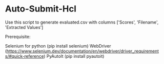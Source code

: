 # Auto-Submit-Hcl

Use this script to generate evaluated.csv with columns ['Scores', 'Filename', 'Extracted Values']

Prerequisite:

Selenium for python (pip install selenium)
WebDriver (https://www.selenium.dev/documentation/en/webdriver/driver_requirements/#quick-reference)
PyAutoIt (pip install pyautoit)
